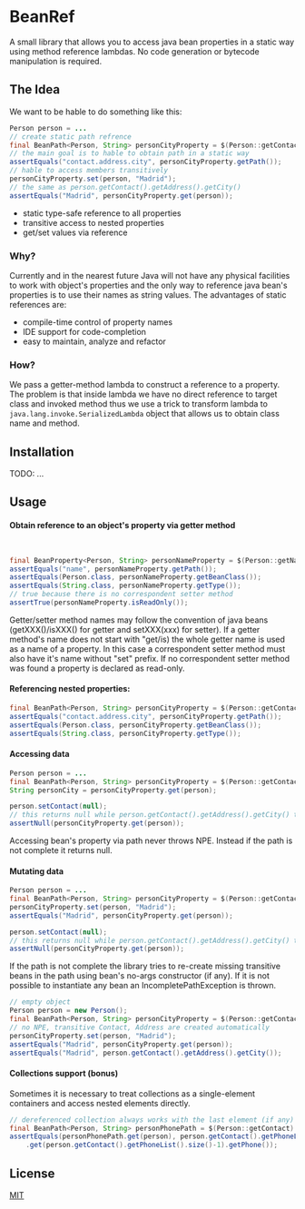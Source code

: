 # BeanRef

A small library that allows you to access java bean properties in a static way using method reference lambdas. No code
generation or bytecode manipulation is required.

## The Idea

We want to be hable to do something like this:

```java
Person person = ...
// create static path refrence
final BeanPath<Person, String> personCityProperty = $(Person::getContact).$(Contact::getAddress).$(Address::getCity);
// the main goal is to hable to obtain path in a static way
assertEquals("contact.address.city", personCityProperty.getPath());
// hable to access members transitively
personCityProperty.set(person, "Madrid");
// the same as person.getContact().getAddress().getCity()
assertEquals("Madrid", personCityProperty.get(person));
``` 

- static type-safe reference to all properties
- transitive access to nested properties
- get/set values via reference

### Why?

Currently and in the nearest future Java will not have any physical facilities to work with object's properties and the
only way to reference java bean's properties is to use their names as string values. The advantages of static references
are:
- compile-time control of property names
- IDE support for code-completion
- easy to maintain, analyze and refactor

### How?

We pass a getter-method lambda to construct a reference to a property. The problem is that inside lambda we have no
direct reference to target class and invoked method thus we use a trick to transform lambda to
`java.lang.invoke.SerializedLambda` object that allows us to obtain class name and method.

## Installation

TODO: ...

## Usage

#### Obtain reference to an object's property via getter method
```java


final BeanProperty<Person, String> personNameProperty = $(Person::getName);
assertEquals("name", personNameProperty.getPath());
assertEquals(Person.class, personNameProperty.getBeanClass());
assertEquals(String.class, personNameProperty.getType());
// true because there is no correspondent setter method
assertTrue(personNameProperty.isReadOnly());
```
Getter/setter method names may follow the convention of java beans (getXXX()/isXXX() for getter and setXXX(xxx) for
setter). If a getter method's name does not start with "get/is) the whole getter name is used as a name of a property.
In this case a correspondent setter method must also have it's name without "set" prefix. If no correspondent setter
method was found a property is declared as read-only.

#### Referencing nested properties:
```java
final BeanPath<Person, String> personCityProperty = $(Person::getContact).$(Contact::getAddress).$(Address::getCity);
assertEquals("contact.address.city", personCityProperty.getPath());
assertEquals(Person.class, personCityProperty.getBeanClass());
assertEquals(String.class, personCityProperty.getType());
```

#### Accessing data
```java
Person person = ...
final BeanPath<Person, String> personCityProperty = $(Person::getContact).$(Contact::getAddress).$(Address::getCity);
String personCity = personCityProperty.get(person);

person.setContact(null);
// this returns null while person.getContact().getAddress().getCity() throws NPE
assertNull(personCityProperty.get(person));
```
Accessing bean's property via path never throws NPE. Instead if the path is not complete it returns null.

#### Mutating data
```java
Person person = ...
final BeanPath<Person, String> personCityProperty = $(Person::getContact).$(Contact::getAddress).$(Address::getCity);
personCityProperty.set(person, "Madrid");
assertEquals("Madrid", personCityProperty.get(person));

person.setContact(null);
// this returns null while person.getContact().getAddress().getCity() throws NPE
assertNull(personCityProperty.get(person));
```
If the path is not complete the library tries to re-create missing transitive beans in the path using bean's no-args
constructor (if any). If it is not possible to instantiate any bean an IncompletePathException is thrown.
```java
// empty object
Person person = new Person();
final BeanPath<Person, String> personCityProperty = $(Person::getContact).$(Contact::getAddress).$(Address::getCity);
// no NPE, transitive Contact, Address are created automatically 
personCityProperty.set(person, "Madrid");
assertEquals("Madrid", personCityProperty.get(person));
assertEquals("Madrid", person.getContact().getAddress().getCity());
```

#### Collections support (bonus)

Sometimes it is necessary to treat collections as a single-element containers and access nested elements directly.
```java
// dereferenced collection always works with the last element (if any)
final BeanPath<Person, String> personPhonePath = $(Person::getContact).$$(Contact::getPhoneList).$(Phone::getPhone);
assertEquals(personPhonePath.get(person), person.getContact().getPhoneList()
    .get(person.getContact().getPhoneList().size()-1).getPhone());
```


## License
[MIT](https://choosealicense.com/licenses/mit/)